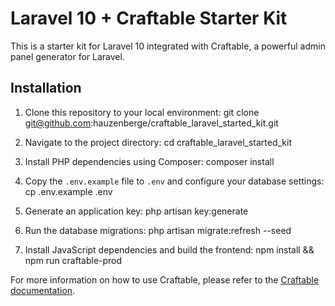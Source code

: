 # Laravel 10 + Craftable Starter Kit

This is a starter kit for Laravel 10 integrated with Craftable, a powerful admin panel generator for Laravel.

## Installation

1. Clone this repository to your local environment: git clone git@github.com:hauzenberge/craftable_laravel_started_kit.git


2. Navigate to the project directory: cd craftable_laravel_started_kit

3. Install PHP dependencies using Composer: composer install
 
4. Copy the `.env.example` file to `.env` and configure your database settings: cp .env.example .env

5. Generate an application key: php artisan key:generate


6. Run the database migrations: php artisan migrate:refresh --seed


7. Install JavaScript dependencies and build the frontend: npm install && npm run craftable-prod


For more information on how to use Craftable, please refer to the [Craftable documentation](https://getcraftable.com/docs/8.0/overview).
